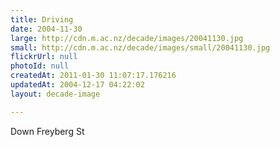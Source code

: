 ```yaml
---
title: Driving
date: 2004-11-30
large: http://cdn.m.ac.nz/decade/images/20041130.jpg
small: http://cdn.m.ac.nz/decade/images/small/20041130.jpg
flickrUrl: null
photoId: null
createdAt: 2011-01-30 11:07:17.176216
updatedAt: 2004-12-17 04:22:02
layout: decade-image

---
```

Down Freyberg St
